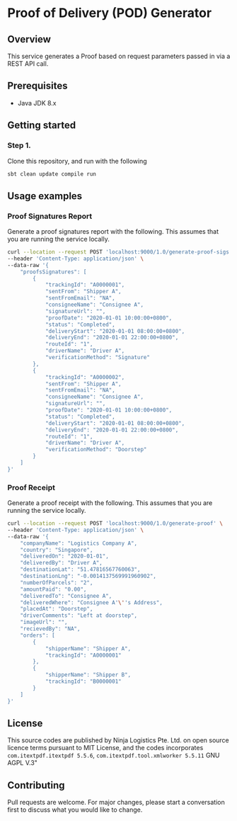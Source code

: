 # Proof of Delivery (POD) Generator

## Overview

This service generates a Proof based on request parameters passed in via a REST API call.

## Prerequisites

* Java JDK 8.x

## Getting started

### Step 1.
Clone this repository, and run with the following
```bash
sbt clean update compile run
```

## Usage examples

### Proof Signatures Report
Generate a proof signatures report with the following. This assumes that you are running the service locally.
```bash
curl --location --request POST 'localhost:9000/1.0/generate-proof-sigs' \
--header 'Content-Type: application/json' \
--data-raw '{
    "proofsSignatures": [
        {
            "trackingId": "A0000001",
            "sentFrom": "Shipper A",
            "sentFromEmail": "NA",
            "consigneeName": "Consignee A",
            "signatureUrl": "",
            "proofDate": "2020-01-01 10:00:00+0800",
            "status": "Completed",
            "deliveryStart": "2020-01-01 08:00:00+0800",
            "deliveryEnd": "2020-01-01 22:00:00+0800",
            "routeId": "1",
            "driverName": "Driver A",
            "verificationMethod": "Signature"
        },
        {
            "trackingId": "A0000002",
            "sentFrom": "Shipper A",
            "sentFromEmail": "NA",
            "consigneeName": "Consignee A",
            "signatureUrl": "",
            "proofDate": "2020-01-01 10:00:00+0800",
            "status": "Completed",
            "deliveryStart": "2020-01-01 08:00:00+0800",
            "deliveryEnd": "2020-01-01 22:00:00+0800",
            "routeId": "1",
            "driverName": "Driver A",
            "verificationMethod": "Doorstep"
        }
    ]
}'
```

### Proof Receipt
Generate a proof receipt with the following. This assumes that you are running the service locally.
```bash
curl --location --request POST 'localhost:9000/1.0/generate-proof' \
--header 'Content-Type: application/json' \
--data-raw '{
    "companyName": "Logistics Company A",
    "country": "Singapore",
    "deliveredOn": "2020-01-01",
    "deliveredBy": "Driver A",
    "destinationLat": "51.47816567760063",
    "destinationLng": "-0.0014137569991960902",
    "numberOfParcels": "2",
    "amountPaid": "0.00",
    "deliveredTo": "Consignee A",
    "deliveredWhere": "Consignee A'\''s Address",
    "placedAt": "Doorstep",
    "driverComments": "Left at doorstep",
    "imageUrl": "",
    "recievedBy": "NA",
    "orders": [
        {
            "shipperName": "Shipper A",
            "trackingId": "A0000001"
        },
        {
            "shipperName": "Shipper B",
            "trackingId": "B0000001"
        }
    ]
}'
```
## License
This source codes are published by Ninja Logistics Pte. Ltd. on open source licence terms pursuant to MIT License, and the codes incorporates `com.itextpdf.itextpdf 5.5.6`, `com.itextpdf.tool.xmlworker 5.5.11` GNU AGPL V.3"

## Contributing

Pull requests are welcome. For major changes, please start a conversation first to discuss what you would like to
change.

